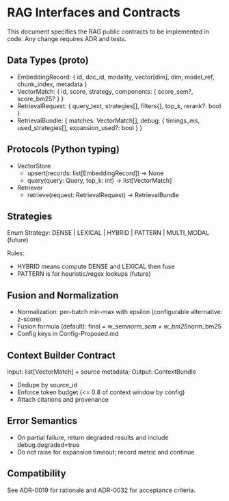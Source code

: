 # RAG Interfaces and Contracts

This document specifies the RAG public contracts to be implemented in code. Any change requires ADR and tests.

## Data Types (proto)

- EmbeddingRecord: { id, doc_id, modality, vector[dim], dim, model_ref, chunk_index, metadata }
- VectorMatch: { id, score, strategy, components: { score_sem?, score_bm25? } }
- RetrievalRequest: { query_text, strategies[], filters{}, top_k, rerank?: bool }
- RetrievalBundle: { matches: VectorMatch[], debug: { timings_ms, used_strategies[], expansion_used?: bool } }

## Protocols (Python typing)

- VectorStore
  - upsert(records: list[EmbeddingRecord]) -> None
  - query(query: Query, top_k: int) -> list[VectorMatch]
- Retriever
  - retrieve(request: RetrievalRequest) -> RetrievalBundle

## Strategies

Enum Strategy: DENSE | LEXICAL | HYBRID | PATTERN | MULTI_MODAL (future)

Rules:

- HYBRID means compute DENSE and LEXICAL then fuse
- PATTERN is for heuristic/regex lookups (future)

## Fusion and Normalization

- Normalization: per-batch min-max with epsilon (configurable alternative: z-score)
- Fusion formula (default): final = w_sem*norm_sem + w_bm25*norm_bm25
- Config keys in Config-Proposed.md

## Context Builder Contract

Input: list[VectorMatch] + source metadata; Output: ContextBundle

- Dedupe by source_id
- Enforce token budget (<= 0.8 of context window by config)
- Attach citations and provenance

## Error Semantics

- On partial failure, return degraded results and include debug.degraded=true
- Do not raise for expansion timeout; record metric and continue

## Compatibility

See ADR-0019 for rationale and ADR-0032 for acceptance criteria.
